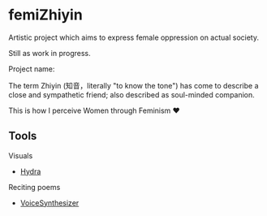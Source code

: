 # femiZhiyin
   
  Artistic project which aims to express female oppression on actual society. 
  
  Still as work in progress.
 
  Project name:
  
  The term Zhiyin (知音，literally "to know the tone") has come to describe a close and sympathetic friend; also described as soul-minded companion.
 
  This is how I perceive Women through Feminism :heart:
  

 ## Tools 
  
  Visuals
  - [Hydra](https://github.com/ojack/hydra)
  
  Reciting poems
  - [VoiceSynthesizer](https://github.com/mathigatti/RealTimeSingingSynthesizer)
